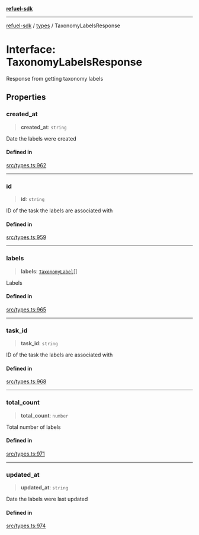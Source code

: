 [**refuel-sdk**](../../README.md)

***

[refuel-sdk](../../modules.md) / [types](../README.md) / TaxonomyLabelsResponse

# Interface: TaxonomyLabelsResponse

Response from getting taxonomy labels

## Properties

### created\_at

> **created\_at**: `string`

Date the labels were created

#### Defined in

[src/types.ts:962](https://github.com/refuel-ai/refuel-sdk/blob/d0bf0a37e69cf6e99e0c214ac03b050c5c5d48a2/src/types.ts#L962)

***

### id

> **id**: `string`

ID of the task the labels are associated with

#### Defined in

[src/types.ts:959](https://github.com/refuel-ai/refuel-sdk/blob/d0bf0a37e69cf6e99e0c214ac03b050c5c5d48a2/src/types.ts#L959)

***

### labels

> **labels**: [`TaxonomyLabel`](TaxonomyLabel.md)[]

Labels

#### Defined in

[src/types.ts:965](https://github.com/refuel-ai/refuel-sdk/blob/d0bf0a37e69cf6e99e0c214ac03b050c5c5d48a2/src/types.ts#L965)

***

### task\_id

> **task\_id**: `string`

ID of the task the labels are associated with

#### Defined in

[src/types.ts:968](https://github.com/refuel-ai/refuel-sdk/blob/d0bf0a37e69cf6e99e0c214ac03b050c5c5d48a2/src/types.ts#L968)

***

### total\_count

> **total\_count**: `number`

Total number of labels

#### Defined in

[src/types.ts:971](https://github.com/refuel-ai/refuel-sdk/blob/d0bf0a37e69cf6e99e0c214ac03b050c5c5d48a2/src/types.ts#L971)

***

### updated\_at

> **updated\_at**: `string`

Date the labels were last updated

#### Defined in

[src/types.ts:974](https://github.com/refuel-ai/refuel-sdk/blob/d0bf0a37e69cf6e99e0c214ac03b050c5c5d48a2/src/types.ts#L974)
